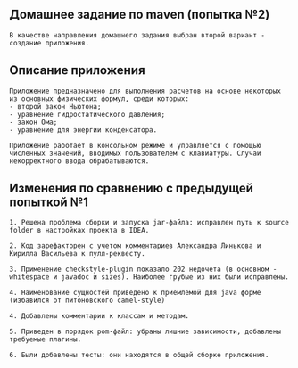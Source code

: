 ## Домашнее задание по maven (попытка №2)

	В качестве направления домашнего задания выбран второй вариант - создание приложения.

## Описание приложения

	Приложение предназначено для выполнения расчетов на основе некоторых из основных физических формул, среди которых:
	- второй закон Ньютона;
	- уравнение гидростатического давления;
	- закон Ома;
	- уравнение для энергии конденсатора.

	Приложение работает в консольном режиме и управляется с помощью численных значений, вводимых пользователем с клавиатуры. Случаи некорректного ввода обрабатываются.

## Изменения по сравнению с предыдущей попыткой №1

	1. Решена проблема сборки и запуска jar-файла: исправлен путь к source folder в настройках проекта в IDEA.

	2. Код зарефакторен с учетом комментариев Александра Линькова и Кирилла Васильева к пулл-реквесту.

	3. Применение checkstyle-plugin показало 202 недочета (в основном - whitespace и javadoc и sizes). Наиболее грубые из них были исправлены.

	4. Наименование сущностей приведено к приемлемой для java форме (избавился от питоновского camel-style)

	4. Добавлены комментарии к классам и методам.

	5. Приведен в порядок pom-файл: убраны лишние зависимости, добавлены требуемые плагины.

	6. Были добавлены тесты: они находятся в общей сборке приложения.

